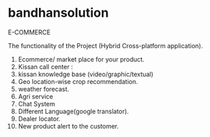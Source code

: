 # bandhansolution
E-COMMERCE


The functionality of the Project (Hybrid Cross-platform application).
1. Ecommerce/ market place for your product.
2. Kissan call center :
3. kissan knowledge base (video/graphic/textual)
4. Geo location-wise crop recommendation.
5. weather forecast.
6. Agri service 
7. Chat System 
8. Different Language(google translator).
9. Dealer locator. 
10. New product alert to the customer.